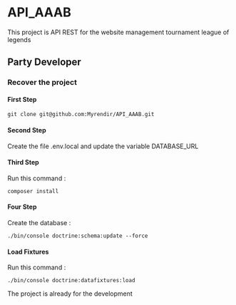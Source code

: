 # API_AAAB

This project is API REST for the website management tournament league of legends

## Party Developer

### Recover the project

#### First Step
```
git clone git@github.com:Myrendir/API_AAAB.git
```

#### Second Step
Create the file .env.local and update the variable DATABASE_URL

#### Third Step
Run this command : 
```
composer install
```

#### Four Step
Create the database :
```
./bin/console doctrine:schema:update --force
```

#### Load Fixtures
Run this command :
```
./bin/console doctrine:datafixtures:load
```

The project is already for the development

